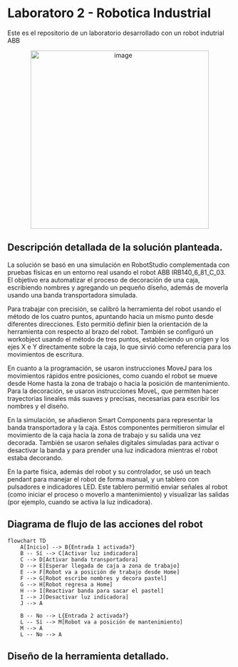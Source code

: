 # Laboratoro 2 - Robotica Industrial
Este es el repositorio de un laboratorio desarrollado con un robot indutrial ABB

<div align="center">
  <img src="https://github.com/user-attachments/assets/939dbcbb-e26d-408f-ad91-98888a410131" alt="image" width="400"/>
</div>

## Descripción detallada de la solución planteada.

La solución se basó en una simulación en RobotStudio complementada con pruebas físicas en un entorno real usando el robot ABB IRB140_6_81_C_03. El objetivo era automatizar el proceso de decoración de una caja, escribiendo nombres y agregando un pequeño diseño, además de moverla usando una banda transportadora simulada.

Para trabajar con precisión, se calibró la herramienta del robot usando el método de los cuatro puntos, apuntando hacia un mismo punto desde diferentes direcciones. Esto permitió definir bien la orientación de la herramienta con respecto al brazo del robot. También se configuró un workobject usando el método de tres puntos, estableciendo un origen y los ejes X e Y directamente sobre la caja, lo que sirvió como referencia para los movimientos de escritura.

En cuanto a la programación, se usaron instrucciones MoveJ para los movimientos rápidos entre posiciones, como cuando el robot se mueve desde Home hasta la zona de trabajo o hacia la posición de mantenimiento. Para la decoración, se usaron instrucciones MoveL, que permiten hacer trayectorias lineales más suaves y precisas, necesarias para escribir los nombres y el diseño.

En la simulación, se añadieron Smart Components para representar la banda transportadora y la caja. Estos componentes permitieron simular el movimiento de la caja hacia la zona de trabajo y su salida una vez decorada. También se usaron señales digitales simuladas para activar o desactivar la banda y para prender una luz indicadora mientras el robot estaba decorando.

En la parte física, además del robot y su controlador, se usó un teach pendant para manejar el robot de forma manual, y un tablero con pulsadores e indicadores LED. Este tablero permitió enviar señales al robot (como iniciar el proceso o moverlo a mantenimiento) y visualizar las salidas (por ejemplo, cuando se activa la luz indicadora).

## Diagrama de flujo de las acciones del robot

```mermaid
flowchart TD
    A[Inicio] --> B{Entrada 1 activada?}
    B -- Sí --> C[Activar luz indicadora]
    C --> D[Activar banda transportadora]
    D --> E[Esperar llegada de caja a zona de trabajo]
    E --> F[Robot va a posición de trabajo desde Home]
    F --> G[Robot escribe nombres y decora pastel]
    G --> H[Robot regresa a Home]
    H --> I[Reactivar banda para sacar el pastel]
    I --> J[Desactivar luz indicadora]
    J --> A

    B -- No --> L{Entrada 2 activada?}
    L -- Sí --> M[Robot va a posición de mantenimiento]
    M --> A
    L -- No --> A
```

## Diseño de la herramienta detallado.


